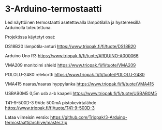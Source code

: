# 3-Arduino-termostaatti
Led näyttöinen termostaatti asetettavalla lämpötilalla ja hystereesillä Arduinolla toteutettuna.

Projektissa käytetyt osat:

DS18B20 lämpötila-anturi https://www.triopak.fi/fi/tuote/DS18B20

Arduino Uno R3 https://www.triopak.fi/fi/tuote/ARDUINO-A000066

VMA209 monitoimi shield https://www.triopak.fi/fi/tuote/VMA209

POLOLU-2480 relekortti https://www.triopak.fi/fi/tuote/POLOLU-2480

VMA415 naaras/naaras hyppylanka https://www.triopak.fi/fi/tuote/VMA415

USBAB0M5 0,5m usb a-b kaapeli https://www.triopak.fi/fi/tuote/USBAB0M5

T41-9-500D-3 9Vdc 500mA pistokevirtalähde https://www.triopak.fi/fi/tuote/T41-9-500D-3


Lataa viimeisin versio: https://github.com/Triopak/3-Arduino-termostaatti/archive/master.zip
